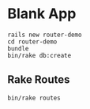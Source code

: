 # Blank App

```
rails new router-demo
cd router-demo
bundle
bin/rake db:create
```

## Rake Routes

```
bin/rake routes
```